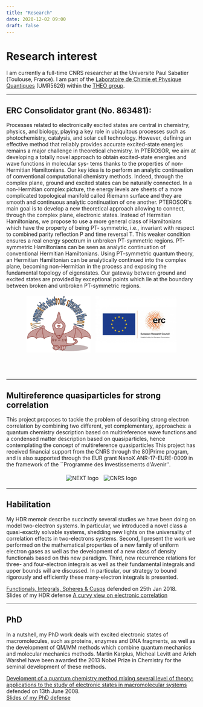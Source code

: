 ```yaml
---
title: "Research"
date: 2020-12-02 09:00
draft: false
---
```


# Research interest

I am currently a full-time CNRS researcher at the Universite Paul Sabatier (Toulouse, France).
I am part of the [Laboratoire de Chimie et Physique Quantiques](http://www.lcpq.ups-tlse.fr/?lang=en) (UMR5626) within the [THEO group](http://www.lcpq.ups-tlse.fr/spip.php?rubrique33&lang=en).

***

## ERC Consolidator grant (No. 863481):

Processes related to electronically excited states are central in chemistry, physics, and biology, playing a key role in ubiquitous processes such as photochemistry, catalysis, and solar cell technology. However, defining an effective method that reliably provides accurate excited-state energies remains a major challenge in theoretical chemistry. In PTEROSOR, we aim at developing a totally novel approach to obtain excited-state energies and wave functions in molecular sys- tems thanks to the properties of non-Hermitian Hamiltonians. Our key idea is to perform an analytic continuation of conventional computational chemistry methods. Indeed, through the complex plane, ground and excited states can be naturally connected. In a non-Hermitian complex picture, the energy levels are sheets of a more complicated topological manifold called Riemann surface and they are smooth and continuous analytic continuation of one another. PTEROSOR's main goal is to develop a new theoretical approach allowing to connect, through the complex plane, electronic states. Instead of Hermitian Hamiltonians, we propose to use a more general class of Hamiltonians which have the property of being PT- symmetric, i.e., invariant with respect to combined parity reflection P and time reversal T. This weaker condition ensures a real energy spectrum in unbroken PT-symmetric regions. PT-symmetric Hamiltonians can be seen as analytic continuation of conventional Hermitian Hamiltonians. Using PT-symmetric quantum theory, an Hermitian Hamiltonian can be analytically continued into the complex plane, becoming non-Hermitian in the process and exposing the fundamental topology of eigenstates. Our gateway between ground and excited states are provided by exceptional points which lie at the boundary between broken and unbroken PT-symmetric regions.

<center>
	    <img class="titou" height="150" src="/img/PTEROSOR.jpg" alt="PTEROSOR logo" hspace="5" vspace="5" /> 
	    <img class="titou" height="150" src="/img/ERC.jpg" alt="ERC logo" hspace="5" vspace="5" /> <br>
</center>

<br><br>

*** 

## Multireference quasiparticles for strong correlation

This project proposes to tackle the problem of describing strong electron correlation by combining two different, yet complementary, approaches: a quantum chemistry description based on multireference wave functions and a condensed matter description based on quasiparticles, hence contemplating the concept of multireference quasiparticles
This project has received financial support from the CNRS through the 80|Prime program, and is also supported through the EUR grant NanoX ANR-17-EURE-0009 in the framework of the ``Programme des Investissements d'Avenir''.

<center>
	    <img class="titou" height="100" src="/img/NEXT.jpg" alt="NEXT logo" hspace="5" vspace="5" /> 
	    <img class="titou" height="100" src="/img/CNRS.png" alt="CNRS logo" hspace="5" vspace="5" /> <br>
</center>

*** 

## Habilitation

My HDR memoir describe succinctly several studies we have been doing on model two-electron systems.
In particular, we introduced a novel class a quasi-exactly solvable systems, shedding new lights on the universality of correlation effects in two-electrons systems.
Second, I present the work we performed on the mathematical properties of a new family of uniform electron gases as well as the development of a new class of density functionals based on this new paradigm.
Third, new recurrence relations for three- and four-electron integrals as well as their fundamental integrals and upper bounds will are discussed.
In particular, our strategy to bound rigorously and efficiently these many-electron integrals is presented.

[Functionals, Integrals, Spheres & Cusps](https://github.com/pfloos/WEB_LOOS/tree/master/static/pub/HDR.pdf) defended on 25th Jan 2018.  
Slides of my HDR defense [A curvy view on electronic correlation](https://github.com/pfloos/WEB_LOOS/tree/master/static/pub/slides-hdr.pdf)

***

## PhD

In a nutshell, my PhD work deals with excited electronic states of macromolecules, such as proteins, enzymes and DNA fragments, as well as the development of QM/MM methods which combine quantum mechanics and molecular mechanics methods.
Martin Karplus, Micheal Levitt and Arieh Warshel have been awarded the 2013 Nobel Prize in Chemistry for the seminal development of these methods.

[Develoment of a quantum chemistry method mixing several level of theory: applications to the study of electronic states in macromolecular systems](https://github.com/pfloos/WEB_LOOS/tree/master/static/pub/thesis.pdf) defended on 13th June 2008.  
[Slides of my PhD defense](https://github.com/pfloos/WEB_LOOS/tree/master/static/pub/slides-thesis.pdf)
